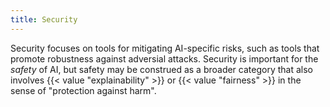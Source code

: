 ```yaml
---
title: Security
---
```


Security focuses on tools for mitigating AI-specific risks, such as tools that promote robustness against adversial attacks.
Security is important for the *safety* of AI, but safety may be construed as a broader category that also involves {{< value "explainability" >}} or {{< value "fairness" >}} in the sense of "protection against harm".
